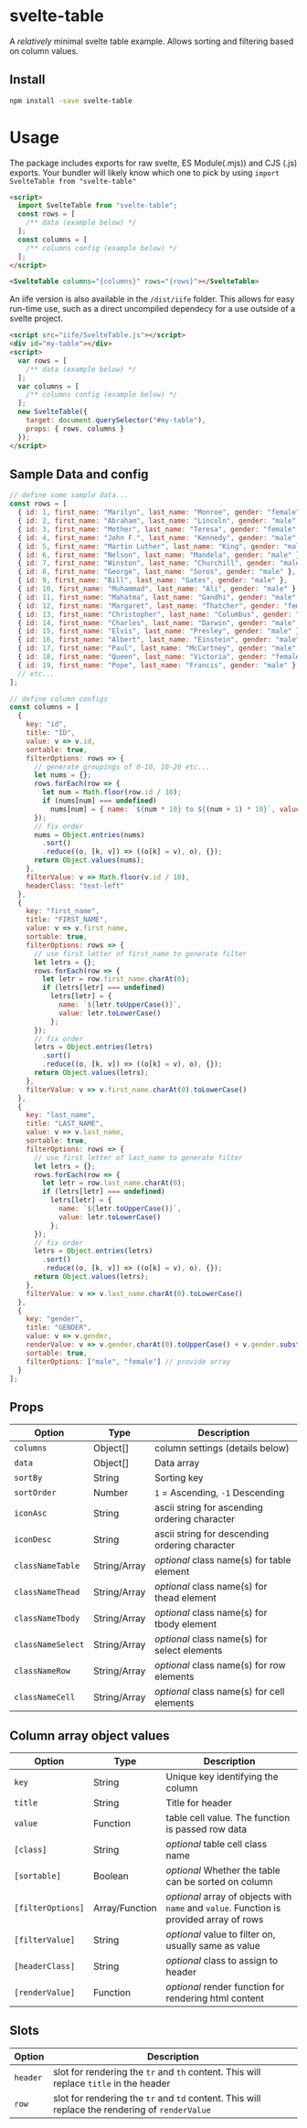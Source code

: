 # svelte-table

A _relatively_ minimal svelte table example. Allows sorting and filtering based on column values.

## Install

```sh
npm install -save svelte-table
```

# Usage

The package includes exports for raw svelte, ES Module(.mjs)) and CJS (.js) exports. Your bundler will likely know which one to pick by using `import SvelteTable from "svelte-table"`

```html
<script>
  import SvelteTable from "svelte-table";
  const rows = [
    /** data (example below) */
  ];
  const columns = [
    /** columns config (example below) */
  ];
</script>

<SvelteTable columns="{columns}" rows="{rows}"></SvelteTable>
```

An iife version is also available in the `/dist/iife` folder. This allows for easy run-time use, such as a direct uncompiled dependecy for a use outside of a svelte project.

```html
<script src="iife/SvelteTable.js"></script>
<div id="my-table"></div>
<script>
  var rows = [
    /** data (example below) */
  ];
  var columns = [
    /** columns config (example below) */
  ];
  new SvelteTable({
    target: document.querySelector("#my-table"),
    props: { rows, columns }
  });
</script>
```

## Sample Data and config

```js
// define some sample data...
const rows = [
  { id: 1, first_name: "Marilyn", last_name: "Monroe", gender: "female" },
  { id: 2, first_name: "Abraham", last_name: "Lincoln", gender: "male" },
  { id: 3, first_name: "Mother", last_name: "Teresa", gender: "female" },
  { id: 4, first_name: "John F.", last_name: "Kennedy", gender: "male" },
  { id: 5, first_name: "Martin Luther", last_name: "King", gender: "male" },
  { id: 6, first_name: "Nelson", last_name: "Mandela", gender: "male" },
  { id: 7, first_name: "Winston", last_name: "Churchill", gender: "male" },
  { id: 8, first_name: "George", last_name: "Soros", gender: "male" },
  { id: 9, first_name: "Bill", last_name: "Gates", gender: "male" },
  { id: 10, first_name: "Muhammad", last_name: "Ali", gender: "male" },
  { id: 11, first_name: "Mahatma", last_name: "Gandhi", gender: "male" },
  { id: 12, first_name: "Margaret", last_name: "Thatcher", gender: "female" },
  { id: 13, first_name: "Christopher", last_name: "Columbus", gender: "male" },
  { id: 14, first_name: "Charles", last_name: "Darwin", gender: "male" },
  { id: 15, first_name: "Elvis", last_name: "Presley", gender: "male" },
  { id: 16, first_name: "Albert", last_name: "Einstein", gender: "male" },
  { id: 17, first_name: "Paul", last_name: "McCartney", gender: "male" },
  { id: 18, first_name: "Queen", last_name: "Victoria", gender: "female" },
  { id: 19, first_name: "Pope", last_name: "Francis", gender: "male" }
  // etc...
];

// define column configs
const columns = [
  {
    key: "id",
    title: "ID",
    value: v => v.id,
    sortable: true,
    filterOptions: rows => {
      // generate groupings of 0-10, 10-20 etc...
      let nums = {};
      rows.forEach(row => {
        let num = Math.floor(row.id / 10);
        if (nums[num] === undefined)
          nums[num] = { name: `${num * 10} to ${(num + 1) * 10}`, value: num };
      });
      // fix order
      nums = Object.entries(nums)
        .sort()
        .reduce((o, [k, v]) => ((o[k] = v), o), {});
      return Object.values(nums);
    },
    filterValue: v => Math.floor(v.id / 10),
    headerClass: "text-left"
  },
  {
    key: "first_name",
    title: "FIRST_NAME",
    value: v => v.first_name,
    sortable: true,
    filterOptions: rows => {
      // use first letter of first_name to generate filter
      let letrs = {};
      rows.forEach(row => {
        let letr = row.first_name.charAt(0);
        if (letrs[letr] === undefined)
          letrs[letr] = {
            name: `${letr.toUpperCase()}`,
            value: letr.toLowerCase()
          };
      });
      // fix order
      letrs = Object.entries(letrs)
        .sort()
        .reduce((o, [k, v]) => ((o[k] = v), o), {});
      return Object.values(letrs);
    },
    filterValue: v => v.first_name.charAt(0).toLowerCase()
  },
  {
    key: "last_name",
    title: "LAST_NAME",
    value: v => v.last_name,
    sortable: true,
    filterOptions: rows => {
      // use first letter of last_name to generate filter
      let letrs = {};
      rows.forEach(row => {
        let letr = row.last_name.charAt(0);
        if (letrs[letr] === undefined)
          letrs[letr] = {
            name: `${letr.toUpperCase()}`,
            value: letr.toLowerCase()
          };
      });
      // fix order
      letrs = Object.entries(letrs)
        .sort()
        .reduce((o, [k, v]) => ((o[k] = v), o), {});
      return Object.values(letrs);
    },
    filterValue: v => v.last_name.charAt(0).toLowerCase()
  },
  {
    key: "gender",
    title: "GENDER",
    value: v => v.gender,
    renderValue: v => v.gender.charAt(0).toUpperCase() + v.gender.substring(1), // capitalize
    sortable: true,
    filterOptions: ["male", "female"] // provide array
  }
];
```

## Props

| Option            | Type         | Description                                    |
| ----------------- | ------------ | ---------------------------------------------- |
| `columns`         | Object[]     | column settings (details below)                |
| `data`            | Object[]     | Data array                                     |
| `sortBy`          | String       | Sorting key                                    |
| `sortOrder`       | Number       | `1` = Ascending, `-1` Descending               |
| `iconAsc`         | String       | ascii string for ascending ordering character  |
| `iconDesc`        | String       | ascii string for descending ordering character |
| `classNameTable`  | String/Array | _optional_ class name(s) for table element     |
| `classNameThead`  | String/Array | _optional_ class name(s) for thead element     |
| `classNameTbody`  | String/Array | _optional_ class name(s) for tbody element     |
| `classNameSelect` | String/Array | _optional_ class name(s) for select elements   |
| `classNameRow`    | String/Array | _optional_ class name(s) for row elements      |
| `classNameCell`   | String/Array | _optional_ class name(s) for cell elements     |

## Column array object values

| Option            | Type           | Description                                                                             |
| ----------------- | -------------- | --------------------------------------------------------------------------------------- |
| `key`             | String         | Unique key identifying the column                                                       |
| `title`           | String         | Title for header                                                                        |
| `value`           | Function       | table cell value. The function is passed row data                                       |
| `[class]`         | String         | _optional_ table cell class name                                                        |
| `[sortable]`      | Boolean        | _optional_ Whether the table can be sorted on column                                    |
| `[filterOptions]` | Array/Function | _optional_ array of objects with `name` and `value`. Function is provided array of rows |
| `[filterValue]`   | String         | _optional_ value to filter on, usually same as value                                    |
| `[headerClass]`   | String         | _optional_ class to assign to header                                                    |
| `[renderValue]`   | Function       | _optional_ render function for rendering html content                                   |

## Slots

| Option   | Description                                                                                    |
| -------- | ---------------------------------------------------------------------------------------------- |
| `header` | slot for rendering the `tr` and `th` content. This will replace `title` in the header          |
| `row`    | slot for rendering the `tr` and `td` content. This will replace the rendering of `renderValue` |
